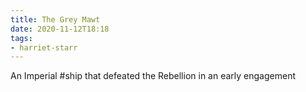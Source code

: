 ```yaml
---
title: The Grey Mawt
date: 2020-11-12T18:18
tags:
- harriet-starr
---
```


An Imperial #ship that defeated the Rebellion in an early engagement
